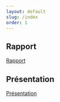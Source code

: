 ```yaml
---
layout: default
slug: /index
order: 1
---
```



<!--  -->   

## Rapport 
[Rapport](https://labs-web.github.io/lab-markdown/rapport.html)

## Présentation 
[Présentation]()

